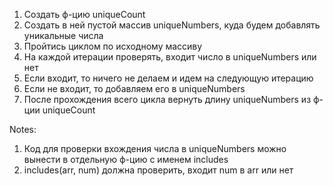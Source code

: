 1. Создать ф-цию uniqueCount
2. Создать в ней пустой массив uniqueNumbers, куда будем добавлять уникальные числа
3. Пройтись циклом по исходному массиву
4. На каждой итерации проверять, входит число в uniqueNumbers или нет
5. Если входит, то ничего не делаем и идем на следующую итерацию
6. Если не входит, то добавляем его в uniqueNumbers
7. После прохождения всего цикла вернуть длину uniqueNumbers из ф-ции uniqueCount

Notes:
1. Код для проверки вхождения числа в uniqueNumbers можно вынести в отдельную ф-цию с именем includes
2. includes(arr, num) должна проверить, входит num в arr или нет